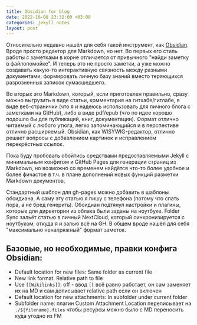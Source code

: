 ```yaml
---
title: Obsidian for blog
date: 2022-10-08 23:32:00 +03:00
categories: jekyll notes
layout: post
---
```


Относительно недавно нашёл для себя такой инструмент, как [Obsidian](https://obsidian.md/). Вроде просто редактор для Markdown, но нет. Во первых его стиль работы с заметками в корне отличается от привычного "найди заметку в файлопомойке". И теперь это не просто заметки, а уже можно создавать какую-то интерактивную связность между разными документами, формировать личную базу знаний вместо теряющихся разрозненных записок сумасшедшего.

Во вторых это Markdown, который, если приготовлен правильно, сразу можно выгрузить в виде статьи, комментария на гитхабе/гитлабе, в виде веб-странички (что я и надеюсь использовать для личного блога с заметками на GitHub), либо в виде pdf/epub (что по идее хорошо подошло бы для публикаций, книг, документации). Формат отлично читаемый с любого утюга, легко запоминающийся и в перспективе отлично расширяемый. Obsidian, как WISYWIG-редактор, отлично решает вопросы с добавлением картинок и исправлением перекрёстных ссылок.

Пока буду пробовать обойтись средствами предоставляемыми Jekyll с минимальным конфигом и GitHub Pages для генерации страниц из Markdown, но возможно со временем найдётся что-то более удобное и более фичастое в т.ч. в плане дополнений новых функций разметки Markdown документов.

Стандартный шаблон для gh-pages можно добавить в шаблоны обсидиана. А саму эту статью я пишу с телефона (потому что спать пора, а не бред генерить). Обсидиан подтянул настройки и плагины, которые для директории из облака были заданы на ноутбуке. Folder Sync зальёт статью в личный NextCloud, который синхронизируется с ноутбуком, откуда я и залью всё на GH. В общем вроде нашёл для себя "максимально ненапряжный" формат заметок.


## Базовые, но необходимые, правки конфига Obsidian:
-   Default location for new files: Same folder as current file
-   New link format: Relative path to file
-   Use `[[Wikilinks]]`: off - ввод `[[` всё равно работает, он сам заменяет их на MD и сам дописывает relative path если он включен
-   Default location for new attachments: In subfolder under current folder
-   Subfolder name: плагин Custom Attachment Location переписывает на `./${filename}.files` чтобы ресурсы можно было с MD переносить куда угодно из FM
